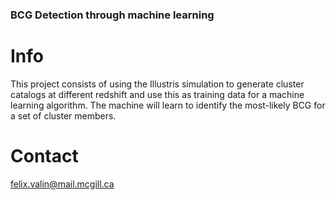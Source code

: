 ### BCG Detection through machine learning
# Info
This project consists of using the Illustris simulation to generate cluster catalogs at different redshift and use this as training data for a machine learning algorithm. The machine will learn to identify the most-likely BCG for a set of cluster members. 

# Contact
felix.valin@mail.mcgill.ca

